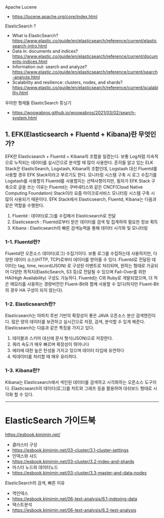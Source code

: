 Apache Lucene
- https://lucene.apache.org/core/index.html

ElasticSearch ?
- What is ElasticSearch? https://www.elastic.co/guide/en/elasticsearch/reference/current/elasticsearch-intro.html
- Data in: documents and indices? https://www.elastic.co/guide/en/elasticsearch/reference/current/documents-indices.html
- Information out: search and analyze? https://www.elastic.co/guide/en/elasticsearch/reference/current/search-analyze.html
- Scalability and resilience: clusters, nodes, and shards? https://www.elastic.co/guide/en/elasticsearch/reference/current/scalability.html

우아한 형제들 ElasticSearch 튜닝기
- https://woowabros.github.io/woowabros/2021/03/02/search-system.html

## 1. EFK(Elasticsearch + Fluentd + Kibana)란 무엇인가?
EFK란 Elasticsearch + Fluentd + Kibana의 조합을 일컫는다. 보통 Log처럼 지속적으로 누적되는 데이터를 실시간으로 분석할 때 많이 사용한다. 흔히들 알고 있는 ELK Stack은 ElasticSearch, Logstash, Kibana의 조합인데, Logstash 대신 Fluentd를 사용할 경우 EFK Stack이라고 부르기도 한다.
모니터링 시스템 구축 시 로그 수집기를 Logstash를 사용할지 Fluentd를 사용할지는 선택사항이지만, 필자가 EFK Stack 구축으로 글을 쓰는 이유는 Fluentd는 쿠버네티스와 같은 CNCF(Cloud Native Computing Foundation) Stack이라 요즘 마이크로서비스 모니터링 시스템 구축 시 많이 사용되기 때문이다.
EFK Stack에서 Elasticsearch, Fluentd, Kibana는 다음과 같은 역할을 수행한다.
1) Fluentd : 데이터(로그)를 수집해서 Elasticsearch로 전달
2) Elasticsearch : Fluentd로부터 받은 데이터를 검색 및 집계하여 필요한 정보 획득
3) Kibana : Elasticsearch의 빠른 검색능력을 통해 데이터 시각화 및 모니터링

### 1-1. Fluentd란?
Fluentd란 오픈소스 데이터(로그) 수집기이다. 보통 로그를 수집하는데 사용하지만, 다양한 데이터 소스(HTTP, TCP)로부터 데이터를 받아올 수 있다. Fluentd로 전달된 데이터는 tag, time, record(JSON) 로 구성된 이벤트로 처리되며, 원하는 형태로 가공되어 다양한 목적지(ElasticSearch, S3 등)로 전달될 수 있으며 Fail-Over를 위한 HA(High Availability) 구성도 가능하다. 
Fluentd는 C와 Ruby로 개발되었으며, 더 적은 메모리를 사용하는 경량버전인 Fluent-Bit와 함께 사용할 수 있다(하지만 Fluent-Bit의 경우 HA 구성이 되지 않는다). 

### 1-2. Elasticsearch란?
Elasticsearch는 아파치 루씬 기반의 확장성이 좋은 JAVA 오픈소스 분산 검색엔진이다. 많은 양의 데이터를 보관하고 실시간으로 저장, 검색, 분석할 수 있게 해준다.
Elasticsearch는 다음과 같은 특징을 가지고 있다.
1) 테이블과 스키마 대신에 문서 형식(JSON)으로 저장한다.
2) 쿼리 속도가 매우 빠르며 확장성이 뛰어나다
3) 에러에 대한 높은 탄성을 가지고 있으며 데이터 타입에 유연하다
4) 빅데이터를 처리할 때 매우 유리하다.

### 1-3. Kibana란?
Kibana는 Elasticsearch에서 색인된 데이터를 검색하고 시각화하는 오픈소스 도구이다. Elasticsearch의 데이터(로그)를 차트와 그래프 등을 활용하여 대쉬보드 형태로 시각화 할 수 있다. 

---

# ElasticSearch 가이드북
https://esbook.kimjmin.net/


- 클러스터 구성
- https://esbook.kimjmin.net/03-cluster/3.1-cluster-settings
- 인덱스와 샤드
- https://esbook.kimjmin.net/03-cluster/3.2-index-and-shards
- 마스터 노드와 데이터노드
- https://esbook.kimjmin.net/03-cluster/3.3-master-and-data-nodes

ElasticSearch의 검색, 빠른 이유
- 역인덱스
- https://esbook.kimjmin.net/06-text-analysis/6.1-indexing-data
- 텍스트분석
- https://esbook.kimjmin.net/06-text-analysis/6.2-text-analysis
